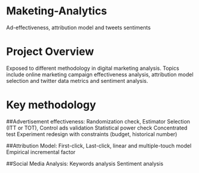 # Maketing-Analytics
Ad-effectiveness, attribution model and tweets sentiments

# Project Overview
Exposed to different methodology in digital marketing analysis. Topics include online marketing campaign effectiveness analysis, attribution model selection and twitter data metrics and sentiment analysis. 


# Key methodology

##Advertisement effectiveness: 
Randomization check, 
Estimator Selection (ITT or TOT),
Control ads validation 
Statistical power check
Concentrated test 
Experiment redesign with constraints (budget, historical number)

##Attribution Model: 
First-click, Last-click, linear and multiple-touch model
Empirical incremental factor 

##Social Media Analysis:
Keywords analysis
Sentiment analysis

